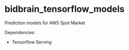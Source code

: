 # bidbrain_tensorflow_models

Prediction models for AWS Spot Market

Dependencies:

- Tensorflow Serving